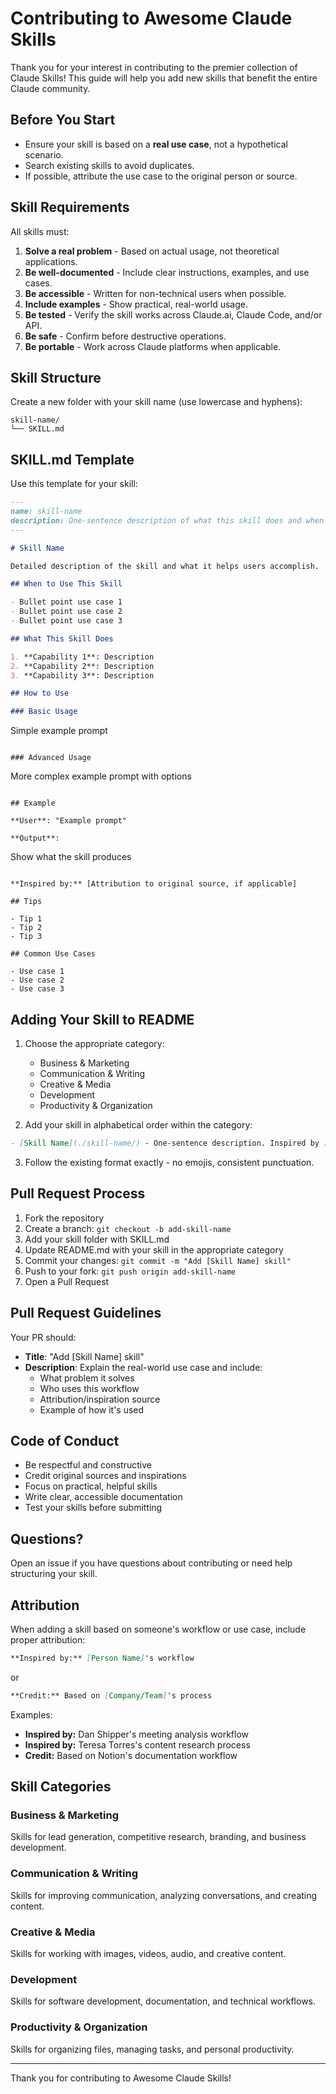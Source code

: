# Contributing to Awesome Claude Skills

Thank you for your interest in contributing to the premier collection of Claude Skills! This guide will help you add new skills that benefit the entire Claude community.

## Before You Start

- Ensure your skill is based on a **real use case**, not a hypothetical scenario.
- Search existing skills to avoid duplicates.
- If possible, attribute the use case to the original person or source.

## Skill Requirements

All skills must:

1. **Solve a real problem** - Based on actual usage, not theoretical applications.
2. **Be well-documented** - Include clear instructions, examples, and use cases.
3. **Be accessible** - Written for non-technical users when possible.
4. **Include examples** - Show practical, real-world usage.
5. **Be tested** - Verify the skill works across Claude.ai, Claude Code, and/or API.
6. **Be safe** - Confirm before destructive operations.
7. **Be portable** - Work across Claude platforms when applicable.

## Skill Structure

Create a new folder with your skill name (use lowercase and hyphens):

```
skill-name/
└── SKILL.md
```

## SKILL.md Template

Use this template for your skill:

```markdown
---
name: skill-name
description: One-sentence description of what this skill does and when to use it.
---

# Skill Name

Detailed description of the skill and what it helps users accomplish.

## When to Use This Skill

- Bullet point use case 1
- Bullet point use case 2
- Bullet point use case 3

## What This Skill Does

1. **Capability 1**: Description
2. **Capability 2**: Description
3. **Capability 3**: Description

## How to Use

### Basic Usage

```
Simple example prompt
```

### Advanced Usage

```
More complex example prompt with options
```

## Example

**User**: "Example prompt"

**Output**:
```
Show what the skill produces
```

**Inspired by:** [Attribution to original source, if applicable]

## Tips

- Tip 1
- Tip 2
- Tip 3

## Common Use Cases

- Use case 1
- Use case 2
- Use case 3
```

## Adding Your Skill to README

1. Choose the appropriate category:
   - Business & Marketing
   - Communication & Writing
   - Creative & Media
   - Development
   - Productivity & Organization

2. Add your skill in alphabetical order within the category:

```markdown
- [Skill Name](./skill-name/) - One-sentence description. Inspired by [Person/Source].
```

3. Follow the existing format exactly - no emojis, consistent punctuation.

## Pull Request Process

1. Fork the repository
2. Create a branch: `git checkout -b add-skill-name`
3. Add your skill folder with SKILL.md
4. Update README.md with your skill in the appropriate category
5. Commit your changes: `git commit -m "Add [Skill Name] skill"`
6. Push to your fork: `git push origin add-skill-name`
7. Open a Pull Request

## Pull Request Guidelines

Your PR should:

- **Title**: "Add [Skill Name] skill"
- **Description**: Explain the real-world use case and include:
  - What problem it solves
  - Who uses this workflow
  - Attribution/inspiration source
  - Example of how it's used

## Code of Conduct

- Be respectful and constructive
- Credit original sources and inspirations
- Focus on practical, helpful skills
- Write clear, accessible documentation
- Test your skills before submitting

## Questions?

Open an issue if you have questions about contributing or need help structuring your skill.

## Attribution

When adding a skill based on someone's workflow or use case, include proper attribution:

```markdown
**Inspired by:** [Person Name]'s workflow
```

or

```markdown
**Credit:** Based on [Company/Team]'s process
```

Examples:
- **Inspired by:** Dan Shipper's meeting analysis workflow
- **Inspired by:** Teresa Torres's content research process
- **Credit:** Based on Notion's documentation workflow

## Skill Categories

### Business & Marketing
Skills for lead generation, competitive research, branding, and business development.

### Communication & Writing
Skills for improving communication, analyzing conversations, and creating content.

### Creative & Media
Skills for working with images, videos, audio, and creative content.

### Development
Skills for software development, documentation, and technical workflows.

### Productivity & Organization
Skills for organizing files, managing tasks, and personal productivity.

---

Thank you for contributing to Awesome Claude Skills!

